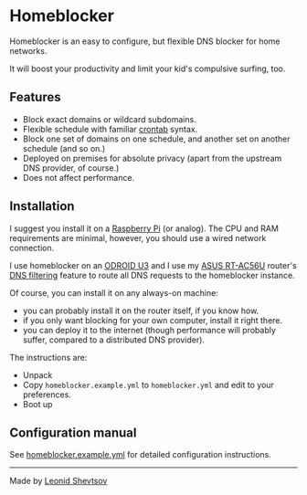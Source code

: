 # Homeblocker

Homeblocker is an easy to configure, but flexible DNS blocker for home networks.

It will boost your productivity and limit your kid's compulsive surfing, too.

## Features

* Block exact domains or wildcard subdomains.
* Flexible schedule with familiar [crontab](https://en.wikipedia.org/wiki/Cron#Overview) syntax.
* Block one set of domains on one schedule, and another set on another schedule (and so on.)
* Deployed on premises for absolute privacy (apart from the upstream DNS provider, of course.)
* Does not affect performance.

## Installation

I suggest you install it on a [Raspberry Pi](https://www.raspberrypi.org/products/) (or analog). The CPU and RAM requirements are minimal, however, you should use a wired network connection.

I use homeblocker on an [ODROID U3](http://www.hardkernel.com/main/products/prdt_info.php?g_code=g138745696275) and I use my [ASUS RT-AC56U](https://www.asus.com/Networking/RTAC56U/) router's [DNS filtering](https://github.com/RMerl/asuswrt-merlin/wiki/DNS-Filter) feature to route all DNS requests to the homeblocker instance.

Of course, you can install it on any always-on machine:

* you can probably install it on the router itself, if you know how.
* if you only want blocking for your own computer, install it right there.
* you can deploy it to the internet (though performance will probably suffer, compared to a distributed DNS provider).

The instructions are:

* Unpack
* Copy `homeblocker.example.yml` to `homeblocker.yml` and edit to your preferences.
* Boot up

## Configuration manual

See [homeblocker.example.yml](./homeblocker.example.yml) for detailed configuration instructions.

---

Made by [Leonid Shevtsov](https://leonid.shevtsov.me)
